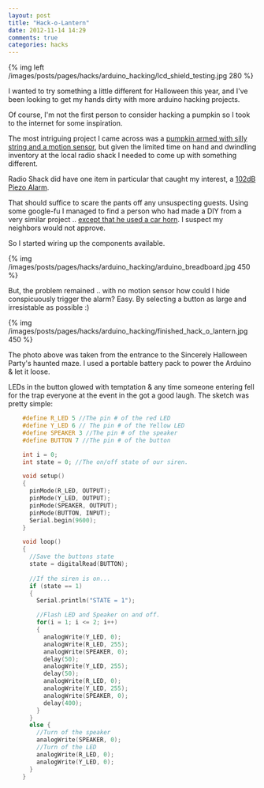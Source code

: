 ```yaml
---
layout: post
title: "Hack-o-Lantern"
date: 2012-11-14 14:29
comments: true
categories: hacks
---
```


{% img left /images/posts/pages/hacks/arduino_hacking/lcd_shield_testing.jpg 280 %}

I wanted to try something a little different for Halloween this year, 
and I've been looking to get my hands dirty with more arduino hacking projects.  

Of course, I'm not the first person to consider hacking a pumpkin so I took to 
the internet for some inspiration.

<!-- more -->

The most intriguing project I came across was a [pumpkin armed with silly string and a motion sensor](http://www.instructables.com/id/Arduino-controlled-Silly-String-shooter/),
but given the limited time on hand and dwindling inventory at the local radio shack I 
needed to come up with something different.

Radio Shack did have one item in particular that caught my interest, a [102dB Piezo Alarm](http://www.radioshack.com/product/index.jsp?productId=2062405).  

That should suffice to scare the pants off any unsuspecting guests.  Using some google-fu I
managed to find a person who had made a DIY from a very similar project .. [except that he used a car horn](http://blog.makezine.com/2012/10/26/make-the-scariest-pumpkin-ever/).  I suspect my neighbors would 
not approve.

So I started wiring up the components available.

{% img /images/posts/pages/hacks/arduino_hacking/arduino_breadboard.jpg 450 %}

But, the problem remained .. with no motion sensor how could I hide conspicuously trigger 
the alarm? Easy. By selecting a button as large and irresistable as possible :) 

{% img /images/posts/pages/hacks/arduino_hacking/finished_hack_o_lantern.jpg 450 %}

The photo above was taken from the entrance to the Sincerely Halloween Party's haunted
maze.  I used a portable battery pack to power the Arduino & let it loose.

LEDs in the button glowed with temptation & any time someone entering fell for the trap 
everyone at the event in the got a good laugh.  The sketch was pretty simple:

```c
    #define R_LED 5 //The pin # of the red LED
    #define Y_LED 6 // The pin # of the Yellow LED
    #define SPEAKER 3 //The pin # of the speaker
    #define BUTTON 7 //The pin # of the button

    int i = 0;
    int state = 0; //The on/off state of our siren.

    void setup()
    {
      pinMode(R_LED, OUTPUT);
      pinMode(Y_LED, OUTPUT);
      pinMode(SPEAKER, OUTPUT);
      pinMode(BUTTON, INPUT);
      Serial.begin(9600); 
    }

    void loop()
    {
      //Save the buttons state
      state = digitalRead(BUTTON);
      
      //If the siren is on...
      if (state == 1)
      {
        Serial.println("STATE = 1");

        //Flash LED and Speaker on and off.
        for(i = 1; i <= 2; i++)
        {
          analogWrite(Y_LED, 0);
          analogWrite(R_LED, 255);
          analogWrite(SPEAKER, 0);
          delay(50);
          analogWrite(Y_LED, 255);
          delay(50);
          analogWrite(R_LED, 0);
          analogWrite(Y_LED, 255);
          analogWrite(SPEAKER, 0);
          delay(400);
        }
      }
      else {
        //Turn of the speaker
        analogWrite(SPEAKER, 0);
        //Turn of the LED
        analogWrite(R_LED, 0);
        analogWrite(Y_LED, 0);
      }
    }
```
